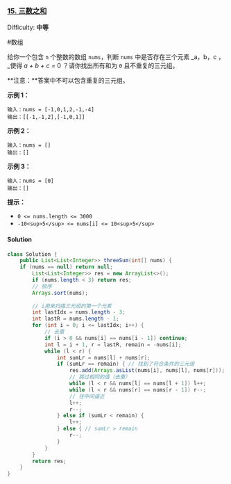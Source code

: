 ### [15. 三数之和](https://leetcode-cn.com/problems/3sum/)

Difficulty: **中等** 

#数组


给你一个包含 `n` 个整数的数组 `nums`，判断 `nums` 中是否存在三个元素 _a，b，c ，_使得 _a + b + c =_ 0 ？请你找出所有和为 `0` 且不重复的三元组。

**注意：**答案中不可以包含重复的三元组。

**示例 1：**

```
输入：nums = [-1,0,1,2,-1,-4]
输出：[[-1,-1,2],[-1,0,1]]
```

**示例 2：**

```
输入：nums = []
输出：[]
```

**示例 3：**

```
输入：nums = [0]
输出：[]
```

**提示：**

*   `0 <= nums.length <= 3000`
*   `-10<sup>5</sup> <= nums[i] <= 10<sup>5</sup>`


#### Solution

```java
class Solution {
    public List<List<Integer>> threeSum(int[] nums) {
    if (nums == null) return null;
        List<List<Integer>> res = new ArrayList<>();
        if (nums.length < 3) return res;
        // 排序
        Arrays.sort(nums);
      
        // i用来扫描三元组的第一个元素
        int lastIdx = nums.length - 3;
        int lastR = nums.length - 1;
        for (int i = 0; i <= lastIdx; i++) {
            // 去重
            if (i > 0 && nums[i] == nums[i - 1]) continue;
            int l = i + 1, r = lastR, remain = -nums[i];
            while (l < r) {
                int sumLr = nums[l] + nums[r];
                if (sumLr == remain) { // 找到了符合条件的三元组
                    res.add(Arrays.asList(nums[i], nums[l], nums[r]));
                    // 跳过相同的值（去重）
                    while (l < r && nums[l] == nums[l + 1]) l++;
                    while (l < r && nums[r] == nums[r - 1]) r--;
                    // 往中间逼近
                    l++;
                    r--;
                } else if (sumLr < remain) {
                    l++;
                } else { // sumLr > remain
                    r--;
                }
            }
        }
        return res;
    }
}

```